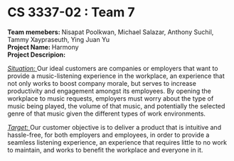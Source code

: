 #  CS 3337-02 : Team 7 
<div><b>Team memebers: </b> Nisapat Poolkwan, Michael Salazar, Anthony Suchil, Tammy Xaypraseuth, Ying Juan Yu <br><div>
<div><b>Project Name: </b>Harmony</div>
<div><b>Project Descripion: </b></div>
<p><i><ins>Situation: </ins></i> Our ideal customers are companies or employers that want to provide a
music-listening experience in the workplace, an experience that not only works to boost
company morale, but serves to increase productivity and engagement amongst its employees.
By opening the workplace to music requests, employers must worry about the type of music
being played, the volume of that music, and potentially the selected genre of that music given
the different types of work environments.

<i><ins>Target: </ins></i> Our customer objective is to deliver a product that is intuitive and hassle-free, for both
employers and employees, in order to provide a seamless listening experience, an experience that
requires little to no work to maintain, and works to benefit the workplace and everyone in it.</p>
